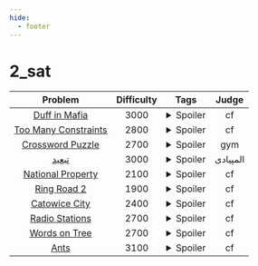 ```yaml
--- 
hide:
  - footer
---
```

# 2_sat

| Problem | Difficulty | Tags | Judge | 
| :-----: | :----: | :----: | :----: | 
|[Duff in Mafia](https://codeforces.com/problemset/problem/587/D)|3000|<details> <summary>Spoiler</summary> <ul><li>2_sat</li></ul> </details>|cf|
|[Too Many Constraints](https://codeforces.com/problemset/problem/1697/F)|2800|<details> <summary>Spoiler</summary> <ul><li>2_sat</li></ul> </details>|cf|
|[Crossword Puzzle](https://codeforces.com/gym/103104/problem/G)|2700|<details> <summary>Spoiler</summary> <ul><li>2_sat</li></ul> </details>|gym|
|[تبعید](https://quera.org/problemset/18780/)|3000|<details> <summary>Spoiler</summary> <ul><li>2_sat</li></ul> </details>|المپیادی|
|[National Property](https://codeforces.com/contest/876/problem/E)|2100|<details> <summary>Spoiler</summary> <ul><li>2_sat</li></ul> </details>|cf|
|[Ring Road 2](https://codeforces.com/problemset/problem/27/D)|1900|<details> <summary>Spoiler</summary> <ul><li>2_sat</li></ul> </details>|cf|
|[Catowice City](https://codeforces.com/contest/1239/problem/D)|2400|<details> <summary>Spoiler</summary> <ul><li>2_sat</li></ul> </details>|cf|
|[Radio Stations](https://codeforces.com/problemset/problem/1215/F)|2700|<details> <summary>Spoiler</summary> <ul><li>2_sat</li></ul> </details>|cf|
|[Words on Tree](https://codeforces.com/problemset/problem/1657/F)|2700|<details> <summary>Spoiler</summary> <ul><li>2_sat</li></ul> </details>|cf|
|[Ants](https://codeforces.com/problemset/problem/1007/D)|3100|<details> <summary>Spoiler</summary> <ul><li>2_sat</li> <li>fake_vertex</li></ul> </details>|cf|
